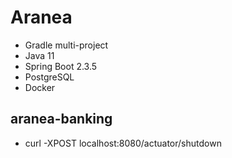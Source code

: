 # Aranea
* Gradle multi-project
* Java 11
* Spring Boot 2.3.5
* PostgreSQL
* Docker

## aranea-banking
* curl -XPOST localhost:8080/actuator/shutdown

